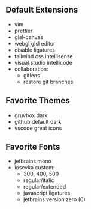 ## Default Extensions

- vim
- prettier
- glsl-canvas
- webgl glsl editor
- disable ligatures
- tailwind css intellisense
- visual studio intellicode
- collaboration:
  - gitlens
  - restore git branches

## Favorite Themes

- gruvbox dark
- github default dark
- vscode great icons

## Favorite Fonts

- jetbrains mono
- iosevka custom:
  - 300, 400, 500
  - regular/italic
  - regular/extended
  - javascript ligatures
  - jetbrains version zero (0)
